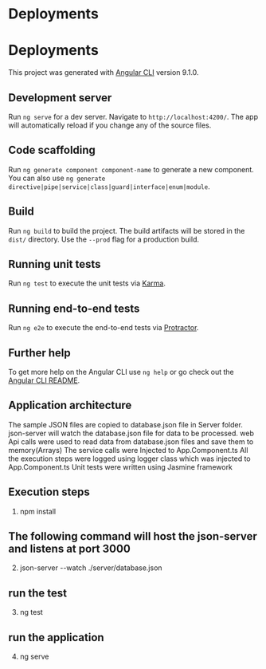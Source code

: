 # Deployments
# Deployments

This project was generated with [Angular CLI](https://github.com/angular/angular-cli) version 9.1.0.

## Development server

Run `ng serve` for a dev server. Navigate to `http://localhost:4200/`. The app will automatically reload if you change any of the source files.

## Code scaffolding

Run `ng generate component component-name` to generate a new component. You can also use `ng generate directive|pipe|service|class|guard|interface|enum|module`.

## Build

Run `ng build` to build the project. The build artifacts will be stored in the `dist/` directory. Use the `--prod` flag for a production build.

## Running unit tests

Run `ng test` to execute the unit tests via [Karma](https://karma-runner.github.io).

## Running end-to-end tests

Run `ng e2e` to execute the end-to-end tests via [Protractor](http://www.protractortest.org/).

## Further help

To get more help on the Angular CLI use `ng help` or go check out the [Angular CLI README](https://github.com/angular/angular-cli/blob/master/README.md).

## Application architecture

The sample JSON files are copied to database.json file in Server folder.
json-server will watch the database.json file for data to be processed.
web Api calls were used to read data from database.json files and save them to memory(Arrays)
The service calls were Injected to App.Component.ts
All the execution steps were logged using logger class which was injected to App.Component.ts
Unit tests were written using Jasmine framework


## Execution steps 

1. npm install
## The following command will host the json-server and listens at port 3000
2. json-server --watch ./server/database.json
## run the test 
3. ng test
## run the application
4. ng serve
